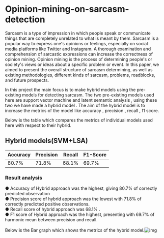 # Opinion-mining-on-sarcasm-detection
Sarcasm is a type of impression in which people speak or communicate things that are completely unrelated to what is meant by them. Sarcasm is a popular way to express one's opinions or feelings, especially on social media platforms like Twitter and Instagram. A thorough examination and comprehension of sarcastic expressions can increase the correctness of opinion mining. Opinion mining is the process of determining people's or society's views or ideas about a specific problem or event. In this paper, we aimed to present the overall structure of sarcasm determining, as well as existing methodologies, different kinds of sarcasm, problems, roadblocks, and future prospects.<br/>

In this project the main focus is to make hybrid models using the pre-existing models for detecting sarcasm. The two pre-existing models used here are support vector machine and latent semantic analysis , using these two we have made a hybrid model . The aim of the hybrid model is to increase the metrics of the model like accuracy , precision , recall , f1 score.<br/>

Below is the table which compares the metrics of individual models used here with respect to their hybrid.
## Hybrid models(SVM+LSA)
|  Accuracy  |  Precision  |  Recall  |  F1-Score  |
| ---------- | ----------- | -------- | ---------- |
|    80.7%   |    71.8%    |   68.1%  |    69.7%   |
### Result analysis
● Accuracy of Hybrid approach was the highest, giving 80.7% of correctly predicted observation<br/>
● Precision score of hybrid approach was the lowest with 71.8% of correctly predicted positive observations.<br/> 
● Recall score of hybrid approach was 68.1% . <br/>
● F1 score of Hybrid approach was the highest, presenting with 69.7% of harmonic mean  between precision and recall.<br/>     
Below is the Bar graph which shows the metrics of the hybrid model.![img](https://user-images.githubusercontent.com/59058027/180402387-b6305540-4bf2-4093-bf8f-e86b0ff585c4.png)
